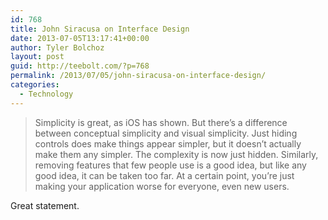 ```yaml
---
id: 768
title: John Siracusa on Interface Design
date: 2013-07-05T13:17:41+00:00
author: Tyler Bolchoz
layout: post
guid: http://teebolt.com/?p=768
permalink: /2013/07/05/john-siracusa-on-interface-design/
categories:
  - Technology
---
```

> Simplicity is great, as iOS has shown. But there’s a difference between conceptual simplicity and visual simplicity. Just hiding controls does make things appear simpler, but it doesn’t actually make them any simpler. The complexity is now just hidden. Similarly, removing features that few people use is a good idea, but like any good idea, it can be taken too far. At a certain point, you’re just making your application worse for everyone, even new users.

Great statement.